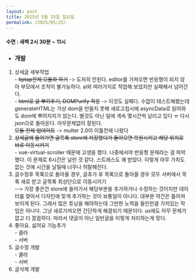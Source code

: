 ```yaml
---
layout: post
title: 2025년 5월 25일 일요일
permalink: /2025/05/25/
---
```

#### 수면 : 새벽 2시 30분 ~ 11시
* ### 개발
1. 상세글 세부작업<br>- ~~tiptap전체 모듈화 하기~~ -> 도저히 안된다. editor를 가져오면 반응형이 되지 않아 부모에서 조작이 불가능하다. ai와 여러가지로 작업해 보았지만 실패해서 넘어간다.<br>- ~~html로 글 뿌려주기, DOMPurify 적용~~ -> 이것도 실패다. 수없이 테스트해봤는데 generateHTML는 가상 dom을 만들지 못해 새로고침시에 asyncData로 읽어와도 dom에 뿌려지지가 않는다. 별것도 아닌 일에 계속 몇시간씩 날리고 있다 ㅠ 다시 json으로 돌아온다. 아무문제없이 잘된다.<br>~~모듈 전체 업데이트~~ -> multer 2.0이 이틀전에 나왔다
1. ~~상세글에 들어가면 글목록 store에 저장했다가 돌아오면 복원시키고 해당 위치로 바로 이동시키기~~<br>- vue-virtual-scroller 때문에 고생을 했다. 나중에서야 반응형 문제라는 걸 파악했다. 이 문제로 6시간은 날린 것 같다. 스트레스도 꽤 받았다. 이렇게 아무 가치도 없는 것에 시간을 날릴때 너무나 허탈해진다.
1. 글수정후 목록으로 돌아올 경우, 글추가 후 목록으로 돌아올 경우 모두 서버에서 목록 새로 받고 글목록 최상단으로 이동시키기 <br/>--> 가장 좋은건 store에 들어가서 해당부분을 추가하거나 수정하는 것이지만 데이터를 찾아서 디자인에 맞게 추가하는 것이 보통일이 아니다. 대부분 약간은 틀어져 보이게 된다. 그래서 많은 튜닝을 해야하는데 그만한 노력을 들인만큼 가치있는 작업은 아니다. 그냥 새로가져오면 간단하게 해결되기 때문이다. ux에도 아무 문제가 없고 더 깔끔하다. 따라서 댓글이 아닌 일반글을 이렇게 처리하는게 맞다.
1. 좋아요. 싫어요 기능추가<br>- 클라<br>- 서버
1. 글수정 개발<br>- 클라<br>- 서버
1. 글삭제 개발

